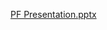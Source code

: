 [PF Presentation.pptx](https://github.com/NUCES-Khi/pfproject-3musketeers/files/13697588/PF.Presentation.pptx)
